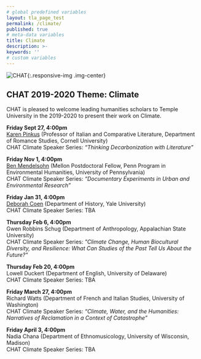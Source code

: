 ```yaml
---
# global predefined variables
layout: tla_page_test
permalink: /climate/
published: true
# meta-data variables
title: Climate
description: >-
keywords: ''
# custom variables
---
```

![CHAT]({{site.baseurl}}/media/resizedcroppedheroclimate.png){:.responsive-img .img-center}
## CHAT 2019-2020 Theme: Climate
CHAT is pleased to welcome leading humanities scholars to Temple University in the 2019-2020 to present their work on Climate. 

**Friday Sept 27, 4:00pm**<br>
[Karen Pinkus](https://events.temple.edu/chat-climate-talk-series-karen-pinkus) (Professor of Italian and Comparative Literature, Department of Romance Studies, Cornell University)<br>
CHAT Climate Speaker Series: _“Thinking Decarbonization with Literature”_

**Friday Nov 1, 4:00pm**<br>
[Ben Mendelsohn](https://events.temple.edu/chat-climate-speaker-series-ben-mendelsohn) (Mellon Postdoctoral Fellow, Penn Program in Environmental Humanities, University of Pennsylvania)<br>
CHAT Climate Speaker Series: _“Documentary Experiments in Urban and Environmental Research”_

**Friday Jan 31, 4:00pm**<br>
[Deborah Coen](https://history.yale.edu/people/deborah-coen) (Department of History, Yale University)<br> 
CHAT Climate Speaker Series: TBA

**Thursday Feb 6, 4:00pm**<br>
Gwen Robbins Schug (Department of Anthropology, Appalachian State University)<br> 
CHAT Climate Speaker Series: _"Climate Change, Human Biocultural Diversity, and Resilience: What Can Studies of the Past Tell Us About the Future?"_

**Thursday Feb 20, 4:00pm**<br>
Lowell Duckert (Department of English, University of Delaware)<br> 
CHAT Climate Speaker Series: TBA  

**Friday March 27, 4:00pm**<br>
Richard Watts (Department of French and Italian Studies, University of Washington)<br>
CHAT Climate Speaker Series: _“Climate, Water, and the Humanities: Narratives of Reclamation in a Context of Catastrophe”_

**Friday April 3, 4:00pm**<br>
Nadia Chana (Department of Ethnomusicology, University of Wisconsin, Madison)<br> 
CHAT Climate Speaker Series: TBA
